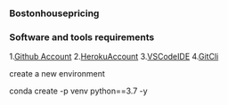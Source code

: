 ### Bostonhousepricing
### Software and tools requirements

1.[Github Account](https://github.com)
2.[HerokuAccount](https://heroku.com)
3.[VSCodeIDE](https://code.visualstudio.com/)
4.[GitCli](https://git-scm.com/book/en/v2/Getting-Started-The-Command-Line)

create a new environment

conda create -p venv python==3.7 -y